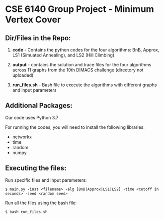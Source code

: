 # CSE 6140 Group Project - Minimum Vertex Cover

## Dir/Files in the Repo:

1. **code** - Contains the python codes for the four algorithms: BnB, Approx, LS1 (Simuated Annealing), and LS2 (Hill Climbing)

2. **output** - contains the solution and trace files for the four algorithms across 11 graphs from the 10th DIMACS challenge (directory not uploaded)

3. **run_files.sh** - Bash file to execute the algorithms with different graphs and input parameters

## Additional Packages:

Our code uses Python 3.7

For running the codes, you will need to install the following libraries:
* networkx
* time
* random
* numpy

## Executing the files:

Run specific files and input parameters:
```
$ main.py -inst <filename> -alg [BnB|Approx|LS1|LS2] -time <cutoff in seconds> -seed <random seed>
```
Run all the files using the bash file:
```
$ bash run_files.sh
```
